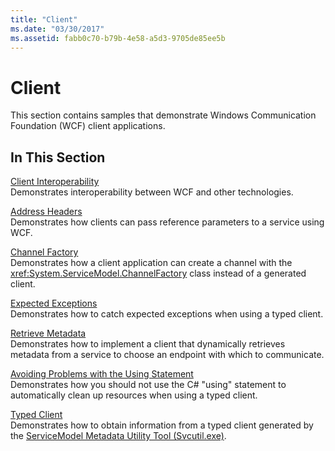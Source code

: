 ```yaml
---
title: "Client"
ms.date: "03/30/2017"
ms.assetid: fabb0c70-b79b-4e58-a5d3-9705de85ee5b
---
```

# Client
This section contains samples that demonstrate Windows Communication Foundation (WCF) client applications.  
  
## In This Section  
 [Client Interoperability](../../../../docs/framework/wcf/samples/client-interoperability.md)  
 Demonstrates interoperability between WCF and other technologies.  
  
 [Address Headers](../../../../docs/framework/wcf/samples/address-headers.md)  
 Demonstrates how clients can pass reference parameters to a service using WCF.  
  
 [Channel Factory](../../../../docs/framework/wcf/samples/channel-factory.md)  
 Demonstrates how a client application can create a channel with the <xref:System.ServiceModel.ChannelFactory> class instead of a generated client.  
  
 [Expected Exceptions](../../../../docs/framework/wcf/samples/expected-exceptions.md)  
 Demonstrates how to catch expected exceptions when using a typed client.  
  
 [Retrieve Metadata](../../../../docs/framework/wcf/samples/retrieve-metadata.md)  
 Demonstrates how to implement a client that dynamically retrieves metadata from a service to choose an endpoint with which to communicate.  
  
 [Avoiding Problems with the Using Statement](../../../../docs/framework/wcf/samples/avoiding-problems-with-the-using-statement.md)  
 Demonstrates how you should not use the C# "using" statement to automatically clean up resources when using a typed client.  
  
 [Typed Client](../../../../docs/framework/wcf/samples/typed-client.md)  
 Demonstrates how to obtain information from a typed client generated by the [ServiceModel Metadata Utility Tool (Svcutil.exe)](../../../../docs/framework/wcf/servicemodel-metadata-utility-tool-svcutil-exe.md).
